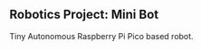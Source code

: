 Robotics Project: Mini Bot
--------------------------

Tiny Autonomous Raspberry Pi Pico based robot. 
